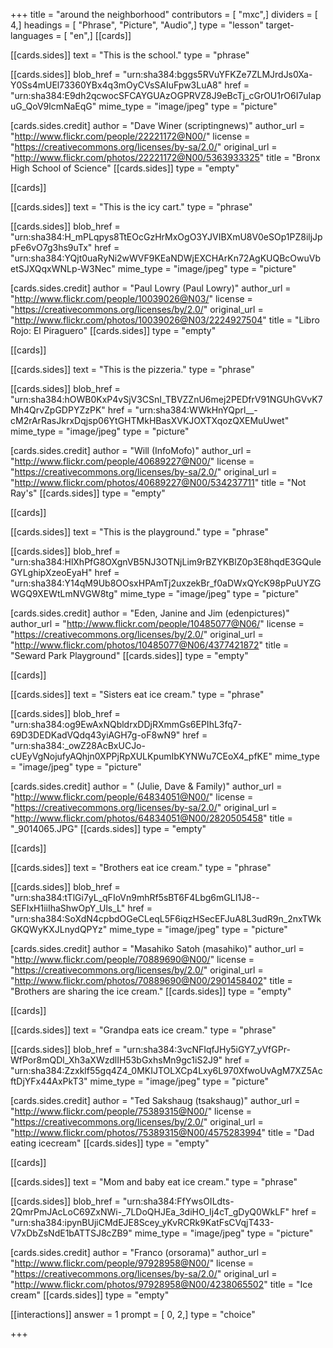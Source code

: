 +++
title = "around the neighborhood"
contributors = [ "mxc",]
dividers = [ 4,]
headings = [ "Phrase", "Picture", "Audio",]
type = "lesson"
target-languages = [ "en",]
[[cards]]

[[cards.sides]]
text = "This is the school."
type = "phrase"

[[cards.sides]]
blob_href = "urn:sha384:bggs5RVuYFKZe7ZLMJrdJs0Xa-Y0Ss4mUEl73360YBx4q3mOyCVsSAIuFpw3LuA8"
href = "urn:sha384:E9dh2qcwocSFCAYGUAzOGPRVZ8J9eBcTj_cGrOU1rO6I7uIapuG_QoV9lcmNaEqG"
mime_type = "image/jpeg"
type = "picture"

[cards.sides.credit]
author = "Dave Winer (scriptingnews)"
author_url = "http://www.flickr.com/people/22221172@N00/"
license = "https://creativecommons.org/licenses/by-sa/2.0/"
original_url = "http://www.flickr.com/photos/22221172@N00/5363933325"
title = "Bronx High School of Science"
[[cards.sides]]
type = "empty"

[[cards]]

[[cards.sides]]
text = "This is the icy cart."
type = "phrase"

[[cards.sides]]
blob_href = "urn:sha384:H_mPLqpys8TtEOcGzHrMxOgO3YJVIBXmU8V0eSOp1PZ8iljJppFe6vO7g3hs9uTx"
href = "urn:sha384:YQjt0uaRyNi2wWVF9KEaNDWjEXCHArKn72AgKUQBcOwuVbetSJXQqxWNLp-W3Nec"
mime_type = "image/jpeg"
type = "picture"

[cards.sides.credit]
author = "Paul Lowry (Paul Lowry)"
author_url = "http://www.flickr.com/people/10039026@N03/"
license = "https://creativecommons.org/licenses/by/2.0/"
original_url = "http://www.flickr.com/photos/10039026@N03/2224927504"
title = "Libro Rojo: El Piraguero"
[[cards.sides]]
type = "empty"

[[cards]]

[[cards.sides]]
text = "This is the pizzeria."
type = "phrase"

[[cards.sides]]
blob_href = "urn:sha384:hOWB0KxP4vSjV3CSnI_TBVZZnU6mej2PEDfrV91NGUhGVvK7Mh4QrvZpGDPYZzPK"
href = "urn:sha384:WWkHnYQprl__-cM2rArRasJkrxDqjsp06YtGHTMkHBasXVKJOXTXqozQXEMuUwet"
mime_type = "image/jpeg"
type = "picture"

[cards.sides.credit]
author = "Will (InfoMofo)"
author_url = "http://www.flickr.com/people/40689227@N00/"
license = "https://creativecommons.org/licenses/by-sa/2.0/"
original_url = "http://www.flickr.com/photos/40689227@N00/534237711"
title = "Not Ray's"
[[cards.sides]]
type = "empty"

[[cards]]

[[cards.sides]]
text = "This is the playground."
type = "phrase"

[[cards.sides]]
blob_href = "urn:sha384:HlXhPfG8OXgnVB5NJ3OTNjLim9rBZYKBlZ0p3E8hqdE3GQuleGYLghipXzeoEyaH"
href = "urn:sha384:Y14qM9Ub8OOsxHPAmTj2uxzekBr_f0aDWxQYcK98pPuUYZGWGQ9XEWtLmNVGW8tg"
mime_type = "image/jpeg"
type = "picture"

[cards.sides.credit]
author = "Eden, Janine and Jim (edenpictures)"
author_url = "http://www.flickr.com/people/10485077@N06/"
license = "https://creativecommons.org/licenses/by/2.0/"
original_url = "http://www.flickr.com/photos/10485077@N06/4377421872"
title = "Seward Park Playground"
[[cards.sides]]
type = "empty"

[[cards]]

[[cards.sides]]
text = "Sisters eat ice cream."
type = "phrase"

[[cards.sides]]
blob_href = "urn:sha384:og9EwAxNQbldrxDDjRXmmGs6EPIhL3fq7-69D3DEDKadVQdq43yiAGH7g-oF8wN9"
href = "urn:sha384:_owZ28AcBxUCJo-cUEyVgNojufyAQhjn0XPPjRpXULKpumIbKYNWu7CEoX4_pfKE"
mime_type = "image/jpeg"
type = "picture"

[cards.sides.credit]
author = " (Julie, Dave & Family)"
author_url = "http://www.flickr.com/people/64834051@N00/"
license = "https://creativecommons.org/licenses/by-sa/2.0/"
original_url = "http://www.flickr.com/photos/64834051@N00/2820505458"
title = "_9014065.JPG"
[[cards.sides]]
type = "empty"

[[cards]]

[[cards.sides]]
text = "Brothers eat ice cream."
type = "phrase"

[[cards.sides]]
blob_href = "urn:sha384:tTlGi7yL_qFIoVn9mhRf5sBT6F4Lbg6mGLI1J8--SEFIxH1iiIhaShwOpY_Uls_L"
href = "urn:sha384:SoXdN4cpbdOGeCLeqL5F6iqzHSecEFJuA8L3udR9n_2nxTWkGKQWyKXJLnydQPYz"
mime_type = "image/jpeg"
type = "picture"

[cards.sides.credit]
author = "Masahiko Satoh (masahiko)"
author_url = "http://www.flickr.com/people/70889690@N00/"
license = "https://creativecommons.org/licenses/by/2.0/"
original_url = "http://www.flickr.com/photos/70889690@N00/2901458402"
title = "Brothers are sharing the ice cream."
[[cards.sides]]
type = "empty"

[[cards]]

[[cards.sides]]
text = "Grandpa eats ice cream."
type = "phrase"

[[cards.sides]]
blob_href = "urn:sha384:3vcNFIqfJHy5iGY7_yVfGPr-WfPor8mQDl_Xh3aXWzdlIH53bGxhsMn9gc1iS2J9"
href = "urn:sha384:Zzxklf55gq4Z4_0MKIJTOLXCp4Lxy6L970XfwoUvAgM7XZ5AcftDjYFx44AxPkT3"
mime_type = "image/jpeg"
type = "picture"

[cards.sides.credit]
author = "Ted Sakshaug (tsakshaug)"
author_url = "http://www.flickr.com/people/75389315@N00/"
license = "https://creativecommons.org/licenses/by/2.0/"
original_url = "http://www.flickr.com/photos/75389315@N00/4575283994"
title = "Dad eating icecream"
[[cards.sides]]
type = "empty"

[[cards]]

[[cards.sides]]
text = "Mom and baby eat ice cream."
type = "phrase"

[[cards.sides]]
blob_href = "urn:sha384:FfYwsOILdts-2QmrPmJAcLoC69ZxNWi-_7LDoQHJEa_3diHO_Ij4cT_gDyQ0WkLF"
href = "urn:sha384:ipynBUjiCMdEJE8Scey_yKvRCRk9KatFsCVqjT433-V7xDbZsNdE1bATTSJ8cZB9"
mime_type = "image/jpeg"
type = "picture"

[cards.sides.credit]
author = "Franco (orsorama)"
author_url = "http://www.flickr.com/people/97928958@N00/"
license = "https://creativecommons.org/licenses/by-sa/2.0/"
original_url = "http://www.flickr.com/photos/97928958@N00/4238065502"
title = "Ice cream"
[[cards.sides]]
type = "empty"

[[interactions]]
answer = 1
prompt = [ 0, 2,]
type = "choice"

+++
